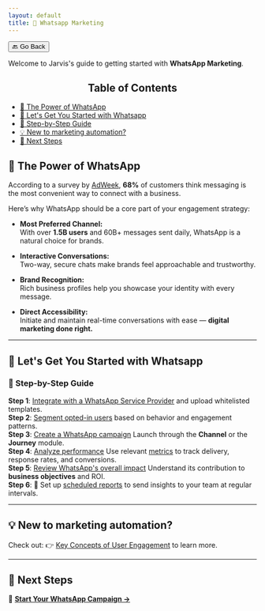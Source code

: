 ```yaml
---
layout: default
title: 💬 Whatsapp Marketing
---
```


<button onclick="window.history.back()">🔙 Go Back</button>

Welcome to Jarvis's guide to getting started with **WhatsApp Marketing**.

<aside class="toc">
  <h2 style="text-align: center;">Table of Contents</h2>
  <ul>
    <li><a href="#-the-power-of-whatsapp">🌟 The Power of WhatsApp</a></li>
    <li><a href="#-lets-get-you-started-with-whatsapp">🚀 Let's Get You Started with Whatsapp</a></li>
    <li><a href="#-step-by-step-guide">📌 Step-by-Step Guide</a></li>
    <li><a href="#-new-to-marketing-automation">💡 New to marketing automation?</a></li>
    <li><a href="#-next-steps">🚀 Next Steps</a></li>
  </ul>
</aside>

## 🌟 The Power of WhatsApp

According to a survey by [AdWeek](https://www.adweek.com/digital/heres-how-messaging-is-positioned-to-dominate-in-2019/), **68%** of customers think messaging is the most convenient way to connect with a business.

Here’s why WhatsApp should be a core part of your engagement strategy:

- **Most Preferred Channel:**  
  With over **1.5B users** and 60B+ messages sent daily, WhatsApp is a natural choice for brands.

- **Interactive Conversations:**  
  Two-way, secure chats make brands feel approachable and trustworthy.

- **Brand Recognition:**  
  Rich business profiles help you showcase your identity with every message.

- **Direct Accessibility:**  
  Initiate and maintain real-time conversations with ease — **digital marketing done right.**

---

## 🚀 Let's Get You Started with Whatsapp

### 📌 Step-by-Step Guide

**Step 1**: [Integrate with a WhatsApp Service Provider](./whatsapp-configuration) and upload whitelisted templates.<br>
**Step 2**: [Segment opted-in users](segments.html) based on behavior and engagement patterns.<br>
**Step 3**: [Create a WhatsApp campaign](creating-whatsapp-campaigns.md) Launch through the **Channel** or the **Journey** module.<br>
**Step 4**: [Analyze performance](analyzing-whatsapp-campaigns.html) Use relevant [metrics](channel-campaign-performance-metrics.html#section-whatsapp) to track delivery, response rates, and conversions.<br>
**Step 5**: [Review WhatsApp's overall impact](analyzing-web-push-overview.html) Understand its contribution to **business objectives** and ROI.<br>
**Step 6**: 📩 Set up [scheduled reports](analyzing-whatsapp-campaigns.html#section-schedule-a-report) to send insights to your team at regular intervals.<br>

---

## 💡 **New to marketing automation?** 

Check out: 👉 [Key Concepts of User Engagement](user-engagement.html) to learn more.

---

## 🚀 Next Steps

🎯 **[Start Your WhatsApp Campaign →](./creating-whatsapp-campaigns.html)**
